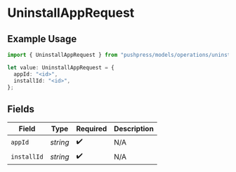 # UninstallAppRequest

## Example Usage

```typescript
import { UninstallAppRequest } from "pushpress/models/operations/uninstallapp.js";

let value: UninstallAppRequest = {
  appId: "<id>",
  installId: "<id>",
};
```

## Fields

| Field              | Type               | Required           | Description        |
| ------------------ | ------------------ | ------------------ | ------------------ |
| `appId`            | *string*           | :heavy_check_mark: | N/A                |
| `installId`        | *string*           | :heavy_check_mark: | N/A                |